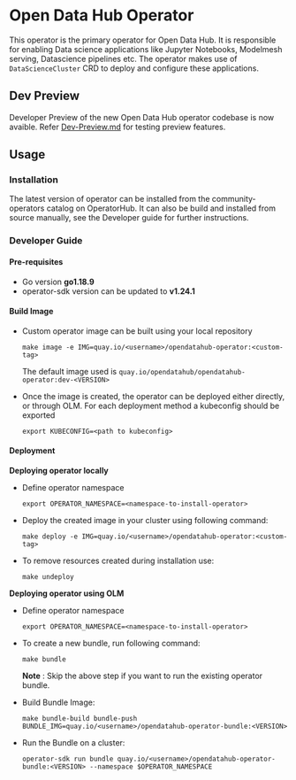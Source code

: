 # Open Data Hub Operator

This operator is the primary operator for Open Data Hub. It is responsible for enabling Data science applications like 
Jupyter Notebooks, Modelmesh serving, Datascience pipelines etc. The operator makes use of `DataScienceCluster` CRD to deploy
and configure these applications.

## Dev Preview

Developer Preview of the new Open Data Hub operator codebase is now avaible.
Refer [Dev-Preview.md](./docs/Dev-Preview.md) for testing preview features. 

## Usage

### Installation

The latest version of operator can be installed from the community-operators catalog on OperatorHub. It can also be build
and installed from source manually, see the Developer guide for further instructions.

### Developer Guide

#### Pre-requisites

- Go version **go1.18.9**
- operator-sdk version can be updated to **v1.24.1**

#### Build Image

- Custom operator image can be built using your local repository
    ```
    make image -e IMG=quay.io/<username>/opendatahub-operator:<custom-tag>
    ```
  The default image used is `quay.io/opendatahub/opendatahub-operator:dev-<VERSION>`


- Once the image is created, the operator can be deployed either directly, or through OLM. For each deployment method a
  kubeconfig should be exported
  ```
  export KUBECONFIG=<path to kubeconfig>
  ```

#### Deployment

**Deploying operator locally**

- Define operator namespace
  ```
  export OPERATOR_NAMESPACE=<namespace-to-install-operator>
  ```
- Deploy the created image in your cluster using following command:
  ```
  make deploy -e IMG=quay.io/<username>/opendatahub-operator:<custom-tag>
  ```

- To remove resources created during installation use:
  ```
  make undeploy
  ```

**Deploying operator using OLM**

- Define operator namespace
  ```
  export OPERATOR_NAMESPACE=<namespace-to-install-operator>
  ```

- To create a new bundle, run following command:
  ```commandline
  make bundle
  ```
  **Note** : Skip the above step if you want to run the existing operator bundle.


- Build Bundle Image:
  ```
  make bundle-build bundle-push BUNDLE_IMG=quay.io/<username>/opendatahub-operator-bundle:<VERSION>
  ```

- Run the Bundle on a cluster:
  ```commandline
  operator-sdk run bundle quay.io/<username>/opendatahub-operator-bundle:<VERSION> --namespace $OPERATOR_NAMESPACE
  ```

